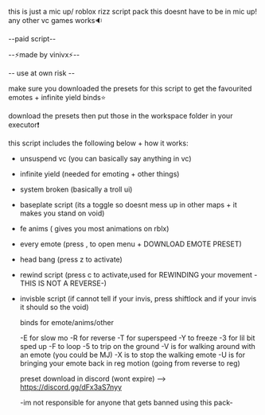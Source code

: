 this is just a mic up/ roblox rizz script pack
this doesnt have to be in mic up! any other vc games works🔉

--paid script--


--⚡made by vinivx⚡--

-- use at own risk --

 make sure you downloaded the presets for this script to get the favourited emotes + infinite yield binds⭐

download the presets then put those in the workspace folder in your executor❗


 this script includes the following below + how it works:
 - unsuspend vc (you can basically say anything in vc)
 - infinite yield (needed for emoting + other things)
 - system broken (basically a troll ui)
 - baseplate script (its a toggle so doesnt mess up in other maps + it makes you stand on void)
 - fe anims ( gives you most animations on rblx)
 - every emote (press , to open menu + DOWNLOAD EMOTE PRESET)
 - head bang (press z to activate)
 - rewind script (press c to activate,used for REWINDING your movement -THIS IS NOT A REVERSE-)
 - invisble script (if cannot tell if your invis, press shiftlock and if your invis it should so the void)

   binds for emote/anims/other

   -E for slow mo
   -R for reverse
   -T for superspeed
   -Y to freeze
   -3 for lil bit sped up
   -F to loop
   -5 to trip on the ground
   -V is for walking around with an emote (you could be MJ)
   -X is to stop the walking emote
   -U is for bringing your emote back in reg motion (going from reverse to reg)

   preset download in discord (wont expire) --> https://discord.gg/dFx3aS7nyy

   -im not responsible for anyone that gets banned using this pack-
